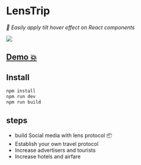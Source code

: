 # LensTrip

_👀 Easily apply tilt hover effect on React components_

[![](misc/demo.gif)](https://mkosir.github.io/react-parallax-tilt/?path=/story/react-parallax-tilt--glare-effect)

## [Demo 💥](https://lenstrip.vercel.app/)

## Install

```bash
npm install
npm run dev
npm run build
```

## steps

- build Social media with lens protocol 📦
- Establish your own travel protocol
- Increase advertisers and tourists
- Increase hotels and airfare

